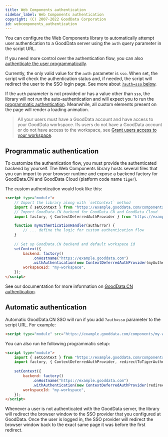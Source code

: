 ```yaml
---
title: Web Components authentication
sidebar_label: Web Components authentication
copyright: (C) 2007-2022 GoodData Corporation
id: webcomponents_authentication
---
```


You can configure the Web Components library to automatically attempt user authentication to a GoodData server using the
`auth` query parameter in the script URL. 

If you need more control over the authentication flow, you can also [authenticate the user programmatically](#programmatic-authentication).

Currently, the only valid value for the `auth` parameter is `sso`. When set, the script will check the authentication
status and, if needed, the script will redirect the user to the SSO login page. See more about [`?auth=sso` below](#gooddatacn-and-gooddata-cloud-sso).

If the `auth` parameter is not provided or has a value other than `sso`, the library will not
run the auto-authentication and will expect you to run the [programmatic authentication](#programmatic-authentication).
Meanwhile, all custom elements present on the page will render a loading animation.

> All your users must have a GoodData account and have access to your GoodData workspace. Ifs users do not have a GoodData account or do not have access to the workspace, see [Grant users access to your workspace].

## Programmatic authentication

To customize the authentication flow, you must provide the authenticated backend by yourself.
The Web Components library hosts several files that you can import to your browser runtime and expose
a backend factory for GoodData.CN and GoodData Cloud (platform code name `tiger`).

The custom authentication would look like this:

```html
<script type="module">
    // Import the library along with `setContext` method
    import { setContext } from "https://example.gooddata.com/components/my-workspace.js";
    // Import GoodData.CN backend for GoodData.CN and GoodData Cloud
    import factory, { ContextDeferredAuthProvider } from "https://example.gooddata.com/components/tigerBackend.js";

    function myAuthenticationHandler(authError) {
        // ... define the logic for custom authentication flow
    }
    
    // Set up GoodData.CN backend and default workspace id
    setContext({
        backend: factory()
            .onHostname("https://example.gooddata.com")
            .withAuthentication(new ContextDeferredAuthProvider(myAuthenticationHandler)),
        workspaceId: "my-workspace",
    });
</script>
```

See our documentation for more information on [GoodData.CN authentication].

## Automatic authentication

Automatic GoodData.CN SSO will run if you add `?auth=sso` parameter to the script URL. For example:

```html
<script type="module" src="https://example.gooddata.com/components/my-workspace.js?auth=sso"></script>
```

You can also run he following programmatic setup:

```html
<script type="module">
    import { setContext } from "https://example.gooddata.com/components/my-workspace.js";
    import factory, { ContextDeferredAuthProvider, redirectToTigerAuthentication } from "https://example.gooddata.com/components/tigerBackend.js";
    
    setContext({
        backend: factory()
            .onHostname("https://example.gooddata.com")
            .withAuthentication(new ContextDeferredAuthProvider(redirectToTigerAuthentication)),
        workspaceId: "my-workspace",
    });
</script>
```

Whenever a user is not authenticated with the GoodData server, the library will redirect the browser window to the
SSO provider that you configured at GoodData. Once the user is logged in, the SSO provider will redirect the browser window
back to the exact same page it was before the first redirect.

[Grant users access to your workspace]:30_tips__sso.md#grant-users-access-to-your-workspace
[GoodData.CN authentication]:06_cloudnative__authentication.md

